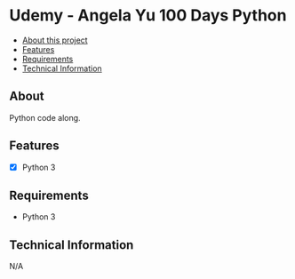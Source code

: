 # Udemy - Angela Yu 100 Days Python


- [About this project](#about)
- [Features](#features)
- [Requirements](#requirements)
- [Technical Information](#technical_information)

<a name="about"></a>
## About
Python code along.

<a name="features"></a>
## Features
- [x] Python 3


<a name="requirements"></a>
## Requirements
- Python 3

<a name="technical_information"></a>
## Technical Information

N/A
